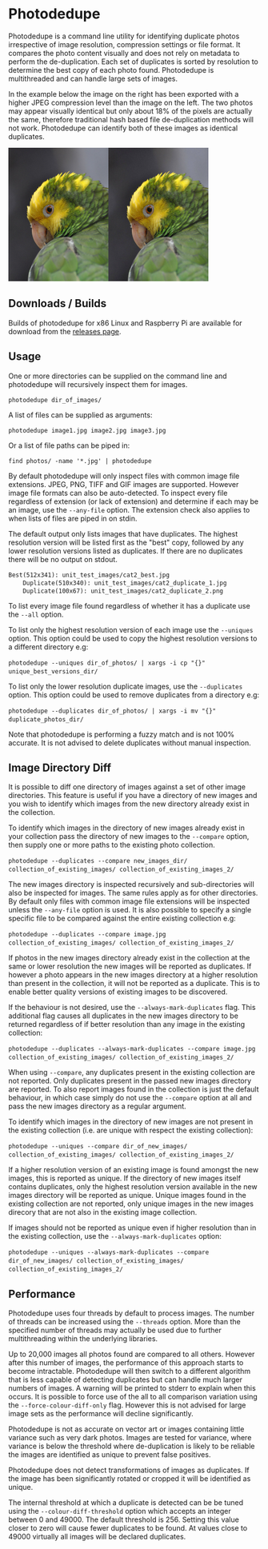 # Photodedupe
Photodedupe is a command line utility for identifying duplicate photos irrespective of image resolution, compression settings or file format. It compares the photo content visually and does not rely on metadata to perform the de-duplication. Each set of duplicates is sorted by resolution to determine the best copy of each photo found. Photodedupe is multithreaded and can handle large sets of images.

In the example below the image on the right has been exported with a higher JPEG compression level than the image on the left. The two photos may appear visually identical but only about 18% of the pixels are actually the same, therefore traditional hash based file de-duplication methods will not work. Photodedupe can identify both of these images as identical duplicates.

<img src="unit_test_images/parrot1_best.jpg" width="200" /><img src="unit_test_images/parrot1_duplicate_2.jpg" width="200" />

## Downloads / Builds

Builds of photodedupe for x86 Linux and Raspberry Pi are available for download from the [releases page](https://github.com/InexplicableMagic/photodedupe/releases/).

## Usage

One or more directories can be supplied on the command line and photodedupe will recursively inspect them for images.

```
photodedupe dir_of_images/
```

A list of files can be supplied as arguments:

```
photodedupe image1.jpg image2.jpg image3.jpg
```

Or a list of file paths can be piped in:

```
find photos/ -name '*.jpg' | photodedupe
```

By default photodedupe will only inspect files with common image file extensions. JPEG, PNG, TIFF and GIF images are supported. However image file formats can also be auto-detected. To inspect every file regardless of extension (or lack of extension) and determine if each may be an image, use the ```--any-file``` option. The extension check also applies to when lists of files are piped in on stdin.

The default output only lists images that have duplicates. The highest resolution version will be listed first as the "best" copy, followed by any lower resolution versions listed as duplicates. If there are no duplicates there will be no output on stdout.

```
Best(512x341): unit_test_images/cat2_best.jpg
	Duplicate(510x340): unit_test_images/cat2_duplicate_1.jpg
	Duplicate(100x67): unit_test_images/cat2_duplicate_2.png
```

To list every image file found regardless of whether it has a duplicate use the ```--all``` option.

To list only the highest resolution version of each image use the ```--uniques``` option. This option could be used to copy the highest resolution versions to a different directory e.g:

```photodedupe --uniques dir_of_photos/ | xargs -i cp "{}" unique_best_versions_dir/```

To list only the lower resolution duplicate images, use the ```--duplicates``` option. This option could be used to remove duplicates from a directory e.g:

```photodedupe --duplicates dir_of_photos/ | xargs -i mv "{}" duplicate_photos_dir/```

Note that photodedupe is performing a fuzzy match and is not 100% accurate. It is not advised to delete duplicates without manual inspection.

## Image Directory Diff

It is possible to diff one directory of images against a set of other image directories. This feature is useful if you have a directory of new images and you wish to identify which images from the new directory already exist in the collection.

To identify which images in the directory of new images already exist in your collection pass the directory of new images to the ``--compare`` option, then supply one or more paths to the existing photo collection.

```photodedupe --duplicates --compare new_images_dir/ collection_of_existing_images/ collection_of_existing_images_2/```

The new images directory is inspected recursively and sub-directories will also be inspected for images. The same rules apply as for other directories. By default only files with common image file extensions will be inspected unless the ```--any-file``` option is used. It is also possible to specify a single specific file to be compared against the entire existing collection e.g:

```photodedupe --duplicates --compare image.jpg collection_of_existing_images/ collection_of_existing_images_2/```

If photos in the new images directory already exist in the collection at the same or lower resolution the new images will be reported as duplicates. If however a photo appears in the new images directory at a higher resolution than present in the collection, it will not be reported as a duplicate. This is to enable better quality versions of existing images to be discovered. 

If the behaviour is not desired, use the ```--always-mark-duplicates``` flag. This additional flag causes all duplicates in the new images directory to be returned regardless of if better resolution than any image in the existing collection:

```photodedupe --duplicates --always-mark-duplicates --compare image.jpg collection_of_existing_images/ collection_of_existing_images_2/```

When using ```--compare```, any duplicates present in the existing collection are not reported. Only duplicates present in the passed new images directory are reported. To also report images found in the collection is just the default behaviour, in which case simply do not use the ```--compare``` option at all and pass the new images directory as a regular argument.

To identify which images in the directory of new images are not present in the existing collection (i.e. are unique with respect the existing collection):

```photodedupe --uniques --compare dir_of_new_images/ collection_of_existing_images/ collection_of_existing_images_2/```

If a higher resolution version of an existing image is found amongst the new images, this is reported as unique. If the directory of new images itself contains duplicates, only the highest resolution version available in the new images directory will be reported as unique. Unique images found in the existing collection are not reported, only unique images in the new images direcory that are not also in the existing image collection.

If images should not be reported as unique even if higher resolution than in the existing collection, use the ```--always-mark-duplicates``` option:

```photodedupe --uniques --always-mark-duplicates --compare dir_of_new_images/ collection_of_existing_images/ collection_of_existing_images_2/```


## Performance

Photodedupe uses four threads by default to process images. The number of threads can be increased using the ``--threads`` option. More than the specified number of threads may actually be used due to further multithreading within the underlying libraries.

Up to 20,000 images all photos found are compared to all others. However after this number of images, the performance of this approach starts to become intractable. Photodedupe will then switch to a different algorithm that is less capable of detecting duplicates but can handle much larger numbers of images. A warning will be printed to stderr to explain when this occurs. It is possible to force use of the all to all comparison variation using the ```--force-colour-diff-only``` flag. However this is not advised for large image sets as the performance will decline significantly. 

Photodedupe is not as accurate on vector art or images containing little variance such as very dark photos. Images are tested for variance, where variance is below the threshold where de-duplication is likely to be reliable the images are identified as unique to prevent false positives.

Photodedupe does not detect transformations of images as duplicates. If the image has been significantly rotated or cropped it will be identified as unique.

The internal threshold at which a duplicate is detected can be be tuned using the ```--colour-diff-threshold``` option which accepts an integer between 0 and 49000. The default threshold is 256. Setting this value closer to zero will cause fewer duplicates to be found. At values close to 49000 virtually all images will be declared duplicates.
